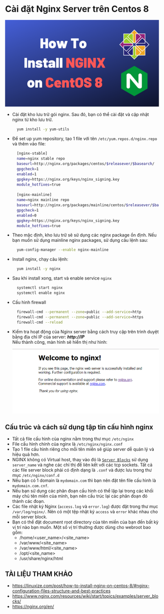 # Cài đặt Nginx Server trên Centos 8  

<img src ="images/nginx_install.png">  

- Cài đặt kho lưu trữ gói nginx. Sau đó, bạn có thể cài đặt và cập nhật nginx từ kho lưu trữ.  

  ```sh
    yum install -y yum-utils
  ```  

- Để set up yum repository, tạo 1 file với tên `/etc/yum.repos.d/nginx.repo` và thêm vào file:  

  ```sh
    [nginx-stable]
    name=nginx stable repo  
    baseurl=http://nginx.org/packages/centos/$releasever/$basearch/
    gpgcheck=1
    enabled=1
    gpgkey=https://nginx.org/keys/nginx_signing.key
    module_hotfixes=true

    [nginx-mainline]
    name=nginx mainline repo  
    baseurl=http://nginx.org/packages/mainline/centos/$releasever/$basearch/
    gpgcheck=1
    enabled=0
    gpgkey=https://nginx.org/keys/nginx_signing.key
    module_hotfixes=true
  ```  

- Theo mặc định, kho lưu trữ sẽ sử dụng các nginx package ổn định. Nếu bạn muốn sử dụng mainline nginx packages, sử dụng câu lệnh sau:  

  ```sh
    yum-config-manager --enable nginx-mainline
  ```

- Install nginx, chạy câu lệnh:  

  ```sh
    yum install -y nginx
  ```  

- Sau khi install xong, start và enable service `nginx`

  ```sh
    systemctl start nginx
    systemctl enable nginx
  ```  

- Cấu hình firewall  

  ```sh
    firewall-cmd --permanent --zone=public --add-service=http
    firewall-cmd --permanent --zone=public --add-service=https
    firewall-cmd --reload
  ```  

- Kiểm tra hoạt động của Nginx server bằng cách truy cập trên trình duyệt bằng địa chỉ IP của server: ***http://IP***  
  Nếu thành công, màn hình sẽ hiển thị như hình:  

  <img src="images/test.png">

## Cấu trúc và cách sử dụng tập tin cấu hình nginx
- Tất cả file cấu hình của nginx nằm trong thư mục `/etc/nginx`  
- File cấu hình chính của nginx là `/etc/nginx/nginx.conf`  
- Tạo 1 file cấu hình riêng cho mỗi tên miền sẽ giúp server dễ quản lý và hiệu quả hơn.
- NGINX không có Virtual host, thay vào đó là [`Server Blocks`](https://www.nginx.com/resources/wiki/start/topics/examples/server_blocks/) sử dụng `server_name` và nghe các chỉ thị để liên kết với các tcp sockets. Tất cả các file server block phải có định dạng là `.conf` và được lưu trong thư mục `/etc/nginx/conf.d`  
- Nếu bạn có 1 domain là `mydomain.com` thì bạn nên đặt tên file cấu hình là `mydomain.com.cnf`. 
- Nếu bạn sử dụng các phân đoạn cấu hình có thể lặp lại trong các khối máy chủ tên miền của mình, bạn nên cấu trúc lại các phân đoạn đó thành các đoạn.
- Các file nhật ký Nginx (`access.log` và `error.log`) được đặt trong thư mục `/var/log/nginx/`. Nên có một tệp nhật ký `access` và `error` khác nhau cho mỗi server block.
- Bạn có thể đặt document root directory của tên miền của bạn đến bất kỳ vị trí nào bạn muốn. Một số vị trí thường được dùng cho webroot bao gồm:
    - /home/<user_name>/<site_name>
    - /var/www/<site_name>
    - /var/www/html/<site_name>
    - /opt/<site_name>
    - /usr/share/nginx/html

## TÀI LIỆU THAM KHẢO
- https://linuxize.com/post/how-to-install-nginx-on-centos-8/#nginx-configuration-files-structure-and-best-practices
- https://www.nginx.com/resources/wiki/start/topics/examples/server_blocks/
- https://nginx.org/en/
